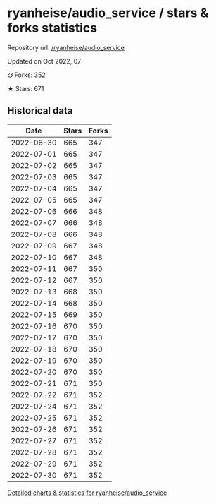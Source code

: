 # ryanheise/audio_service / stars & forks statistics

Repository url: [/ryanheise/audio_service](https://github.com/ryanheise/audio_service)

Updated on Oct 2022, 07

☋ Forks: 352

★ Stars: 671

## Historical data
| Date | Stars | Forks |
|------|-------|-------|
| 2022-06-30 | 665 | 347 | 
| 2022-07-01 | 665 | 347 | 
| 2022-07-02 | 665 | 347 | 
| 2022-07-03 | 665 | 347 | 
| 2022-07-04 | 665 | 347 | 
| 2022-07-05 | 665 | 347 | 
| 2022-07-06 | 666 | 348 | 
| 2022-07-07 | 666 | 348 | 
| 2022-07-08 | 666 | 348 | 
| 2022-07-09 | 667 | 348 | 
| 2022-07-10 | 667 | 348 | 
| 2022-07-11 | 667 | 350 | 
| 2022-07-12 | 667 | 350 | 
| 2022-07-13 | 668 | 350 | 
| 2022-07-14 | 668 | 350 | 
| 2022-07-15 | 669 | 350 | 
| 2022-07-16 | 670 | 350 | 
| 2022-07-17 | 670 | 350 | 
| 2022-07-18 | 670 | 350 | 
| 2022-07-19 | 670 | 350 | 
| 2022-07-20 | 670 | 350 | 
| 2022-07-21 | 671 | 350 | 
| 2022-07-22 | 671 | 352 | 
| 2022-07-24 | 671 | 352 | 
| 2022-07-25 | 671 | 352 | 
| 2022-07-26 | 671 | 352 | 
| 2022-07-27 | 671 | 352 | 
| 2022-07-28 | 671 | 352 | 
| 2022-07-29 | 671 | 352 | 
| 2022-07-30 | 671 | 352 | 


[Detailed charts & statistics for ryanheise/audio_service](https://reviewgithub.com/rep/ryanheise/audio_service)
